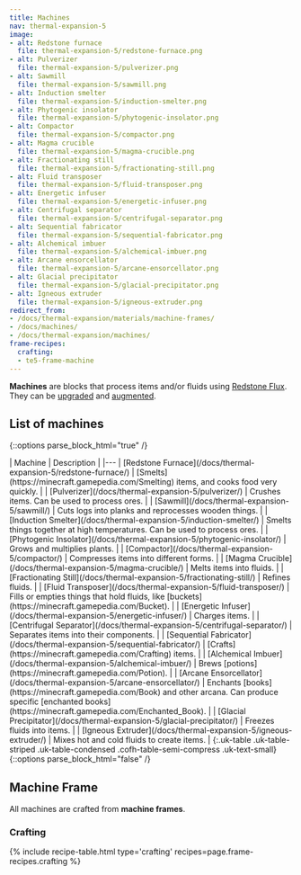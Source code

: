 ```yaml
---
title: Machines
nav: thermal-expansion-5
image:
- alt: Redstone furnace
  file: thermal-expansion-5/redstone-furnace.png
- alt: Pulverizer
  file: thermal-expansion-5/pulverizer.png
- alt: Sawmill
  file: thermal-expansion-5/sawmill.png
- alt: Induction smelter
  file: thermal-expansion-5/induction-smelter.png
- alt: Phytogenic insolator
  file: thermal-expansion-5/phytogenic-insolator.png
- alt: Compactor
  file: thermal-expansion-5/compactor.png
- alt: Magma crucible
  file: thermal-expansion-5/magma-crucible.png
- alt: Fractionating still
  file: thermal-expansion-5/fractionating-still.png
- alt: Fluid transposer
  file: thermal-expansion-5/fluid-transposer.png
- alt: Energetic infuser
  file: thermal-expansion-5/energetic-infuser.png
- alt: Centrifugal separator
  file: thermal-expansion-5/centrifugal-separator.png
- alt: Sequential fabricator
  file: thermal-expansion-5/sequential-fabricator.png
- alt: Alchemical imbuer
  file: thermal-expansion-5/alchemical-imbuer.png
- alt: Arcane ensorcellator
  file: thermal-expansion-5/arcane-ensorcellator.png
- alt: Glacial precipitator
  file: thermal-expansion-5/glacial-precipitator.png
- alt: Igneous extruder
  file: thermal-expansion-5/igneous-extruder.png
redirect_from:
- /docs/thermal-expansion/materials/machine-frames/
- /docs/machines/
- /docs/thermal-expansion/machines/
frame-recipes:
  crafting:
  - te5-frame-machine
---
```


**Machines** are blocks that process items and/or fluids using [Redstone
Flux](/docs/redstone-flux/). They can be [upgraded](/docs/thermal-foundation-2/tiers/) and
[augmented](/docs/thermal-expansion-5/augments/).


List of machines
----------------

{::options parse_block_html="true" /}
<div class="uk-overflow-container">
| Machine | Description |
|---
| [Redstone Furnace](/docs/thermal-expansion-5/redstone-furnace/) | [Smelts](https://minecraft.gamepedia.com/Smelting) items, and cooks food very quickly. |
| [Pulverizer](/docs/thermal-expansion-5/pulverizer/) | Crushes items. Can be used to process ores. |
| [Sawmill](/docs/thermal-expansion-5/sawmill/) | Cuts logs into planks and reprocesses wooden things. |
| [Induction Smelter](/docs/thermal-expansion-5/induction-smelter/) | Smelts things together at high temperatures. Can be used to process ores. |
| [Phytogenic Insolator](/docs/thermal-expansion-5/phytogenic-insolator/) | Grows and multiplies plants. |
| [Compactor](/docs/thermal-expansion-5/compactor/) | Compresses items into different forms. |
| [Magma Crucible](/docs/thermal-expansion-5/magma-crucible/) | Melts items into fluids. |
| [Fractionating Still](/docs/thermal-expansion-5/fractionating-still/) | Refines fluids. |
| [Fluid Transposer](/docs/thermal-expansion-5/fluid-transposer/) | Fills or empties things that hold fluids, like [buckets](https://minecraft.gamepedia.com/Bucket). |
| [Energetic Infuser](/docs/thermal-expansion-5/energetic-infuser/) | Charges items. |
| [Centrifugal Separator](/docs/thermal-expansion-5/centrifugal-separator/) | Separates items into their components. |
| [Sequential Fabricator](/docs/thermal-expansion-5/sequential-fabricator/) | [Crafts](https://minecraft.gamepedia.com/Crafting) items. |
| [Alchemical Imbuer](/docs/thermal-expansion-5/alchemical-imbuer/) | Brews [potions](https://minecraft.gamepedia.com/Potion). |
| [Arcane Ensorcellator](/docs/thermal-expansion-5/arcane-ensorcellator/) | Enchants [books](https://minecraft.gamepedia.com/Book) and other arcana. Can produce specific [enchanted books](https://minecraft.gamepedia.com/Enchanted_Book). |
| [Glacial Precipitator](/docs/thermal-expansion-5/glacial-precipitator/) | Freezes fluids into items. |
| [Igneous Extruder](/docs/thermal-expansion-5/igneous-extruder/) | Mixes hot and cold fluids to create items. |
{:.uk-table .uk-table-striped .uk-table-condensed .cofh-table-semi-compress .uk-text-small}
</div>
{::options parse_block_html="false" /}


Machine Frame
-------------

All machines are crafted from **machine frames**.

### Crafting
{% include recipe-table.html type='crafting' recipes=page.frame-recipes.crafting %}
